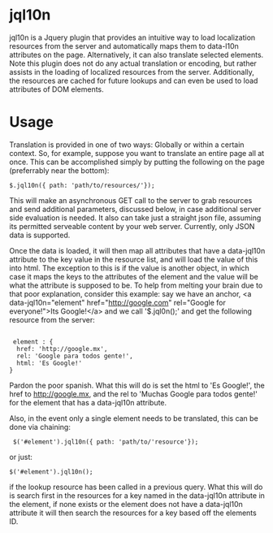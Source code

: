 jql10n 
=====

jql10n is a Jquery plugin that provides an intuitive way to load localization resources from the server and automatically maps them to data-l10n attributes on the page. Alternatively, it can also translate selected elements.  Note this plugin does not do any actual translation or encoding, but rather assists in the loading of localized resources from the server.  Additionally, the resources are cached for future lookups and can even be used to load attributes of DOM elements.

Usage
=====

Translation is provided in one of two ways:  Globally or within a certain context.  So, for example, suppose you want to translate an entire page all at once.  This can be accomplished simply by putting the following on the page (preferrably near the bottom):

<code>$.jql10n({ path: 'path/to/resources/'});</code>


This will make an asynchronous GET call to the server to grab resources and send additional parameters, discussed below, in case additional server side evaluation is needed.  It also can take just a straight json file, assuming its permitted serveable content by your web server.  Currently, only JSON data is supported.

Once the data is loaded, it will then map all attributes that have a data-jql10n attribute to the key value in the resource list, and will load the value of this into html.  The exception to this is if the value is another object, in which case it maps the keys to the attributes of the element and the value will be what the attribute is supposed to be.  To help from melting your brain due to that poor explanation, consider this example: say we have an anchor, \<a data-jql10n="element" href="http://google.com" rel="Google for everyone!">Its Google!\</a> and we call '$.jql0n();' and get the following resource from the server:

<code>
 element : { 
  href: 'http://google.mx',
  rel: 'Google para todos gente!',
  html: 'Es Google!'
}
</code>

Pardon the poor spanish.  What this will do is set the html to 'Es Google!', the href to http://google.mx, and the rel to 'Muchas Google para todos gente!' for the element that has a data-jql10n attribute.  

Also, in the event only a single element needs to be translated, this can be done via chaining:


<code> $('#element').jql10n({ path: 'path/to/'resource'});</code>

or just:

<code>$('#element').jql10n();</code>

if the lookup resource has been called in a previous query.  What this will do is search first in the resources for a key named in the data-jql10n attribute in the element, if none exists or the element does not have a data-jql10n attribute it will then search the resources for a key based off the elements ID.  